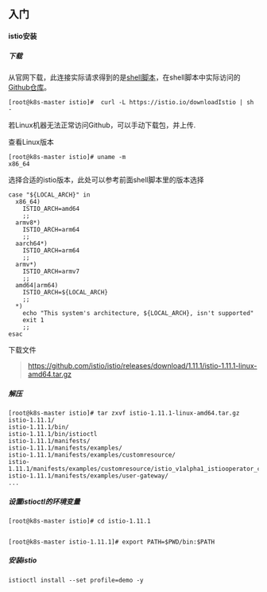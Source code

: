 ## 入门

#### istio安装

##### 下载

从官网下载，此连接实际请求得到的是[shell脚本](https://raw.githubusercontent.com/istio/istio/master/release/downloadIstioCandidate.sh)，在shell脚本中实际访问的[Github仓库](https://github.com/istio/istio/releases)。

```shell
[root@k8s-master istio]#  curl -L https://istio.io/downloadIstio | sh -
```

若Linux机器无法正常访问Github，可以手动下载包，并上传.

查看Linux版本

```shell
[root@k8s-master istio]# uname -m
x86_64
```

选择合适的istio版本，此处可以参考前面shell脚本里的版本选择

```shell
case "${LOCAL_ARCH}" in
  x86_64)
    ISTIO_ARCH=amd64
    ;;
  armv8*)
    ISTIO_ARCH=arm64
    ;;
  aarch64*)
    ISTIO_ARCH=arm64
    ;;
  armv*)
    ISTIO_ARCH=armv7
    ;;
  amd64|arm64)
    ISTIO_ARCH=${LOCAL_ARCH}
    ;;
  *)
    echo "This system's architecture, ${LOCAL_ARCH}, isn't supported"
    exit 1
    ;;
esac
```

下载文件

>  https://github.com/istio/istio/releases/download/1.11.1/istio-1.11.1-linux-amd64.tar.gz

##### 解压

```shell
[root@k8s-master istio]# tar zxvf istio-1.11.1-linux-amd64.tar.gz 
istio-1.11.1/
istio-1.11.1/bin/
istio-1.11.1/bin/istioctl
istio-1.11.1/manifests/
istio-1.11.1/manifests/examples/
istio-1.11.1/manifests/examples/customresource/
istio-1.11.1/manifests/examples/customresource/istio_v1alpha1_istiooperator_cr.yaml
istio-1.11.1/manifests/examples/user-gateway/
...
```

##### 设置istioctl的环境变量

```shell
[root@k8s-master istio]# cd istio-1.11.1


[root@k8s-master istio-1.11.1]# export PATH=$PWD/bin:$PATH
```

##### 安装istio

```shell
istioctl install --set profile=demo -y
```

